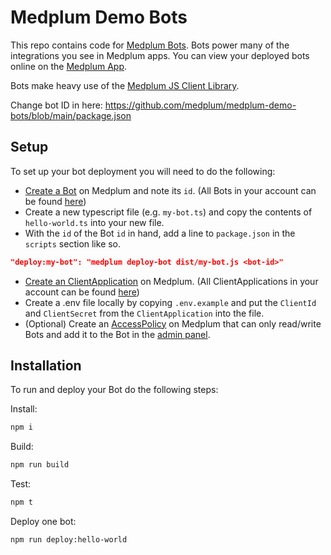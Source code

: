 # Medplum Demo Bots

This repo contains code for [Medplum Bots](https://docs.medplum.com/app/bots). Bots power many of the integrations you see in Medplum apps.  You can view your deployed bots online on the [Medplum App](https://app.medplum.com).

Bots make heavy use of the [Medplum JS Client Library](https://docs.medplum.com/typedoc/core/index.html).

Change bot ID in here: https://github.com/medplum/medplum-demo-bots/blob/main/package.json

## Setup

To set up your bot deployment you will need to do the following:

* [Create a Bot](https://app.medplum.com/admin/project) on Medplum and note its `id`. (All Bots in your account can be found [here](https://app.medplum.com/Bot))
* Create a new typescript file (e.g. `my-bot.ts`) and copy the contents of `hello-world.ts` into your new file.
* With the `id` of the Bot `id` in hand, add a line to `package.json` in the `scripts` section like so.

```json
"deploy:my-bot": "medplum deploy-bot dist/my-bot.js <bot-id>"
```

* [Create an ClientApplication](https://app.medplum.com/ClientApplication/new) on Medplum. (All ClientApplications in your account can be found [here](https://app.medplum.com/ClientApplication))
* Create a .env file locally by copying `.env.example` and put the `ClientId` and `ClientSecret` from the `ClientApplication` into the file.
* (Optional) Create an [AccessPolicy]((https://app.medplum.com/AccessPolicy)) on Medplum that can only read/write Bots and add it to the Bot in the [admin panel](https://app.medplum.com/admin/project).

## Installation

To run and deploy your Bot do the following steps:

Install:

```bash
npm i
```

Build:

```bash
npm run build
```

Test:

```bash
npm t
```

Deploy one bot:

```bash
npm run deploy:hello-world
```
